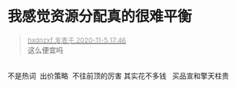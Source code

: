 # 我感觉资源分配真的很难平衡


<div class="quote"><blockquote><font size="2"><a href="https://www.hostloc.com/forum.php?mod=redirect&amp;goto=findpost&amp;pid=9407745&amp;ptid=762854" target="_blank"><font color="#999999">hxdnzxf 发表于 2020-11-5 17:46</font></a></font><br />
这么便宜吗</blockquote></div><br />
不是热词&nbsp;&nbsp;出价策略&nbsp;&nbsp;不往前顶的厉害 其实花不多钱&nbsp; &nbsp;买品宣和擎天柱贵
